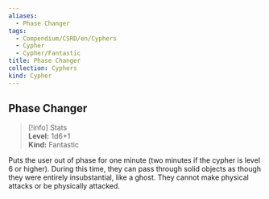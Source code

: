 ```yaml
---
aliases:
  - Phase Changer
tags:
  - Compendium/CSRD/en/Cyphers
  - Cypher
  - Cypher/Fantastic
title: Phase Changer
collection: Cyphers
kind: Cypher
---
```

## Phase Changer  
>[!info] Stats  
> **Level:** 1d6+1  
> **Kind:** Fantastic
  
Puts the user out of phase for one minute (two minutes if the cypher is level 6 or higher). During this time, they can pass through solid objects as though they were entirely insubstantial, like a ghost. They cannot make physical attacks or be physically attacked.